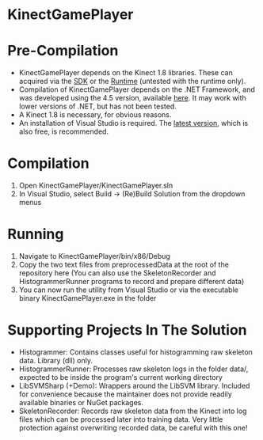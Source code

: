 KinectGamePlayer
================

# Pre-Compilation
* KinectGamePlayer depends on the Kinect 1.8 libraries. These can acquired via the [SDK](http://www.microsoft.com/en-us/download/details.aspx?id=40278) or the [Runtime](http://www.microsoft.com/en-us/download/details.aspx?id=40277) (untested with the runtime only).
* Compilation of KinectGamePlayer depends on the .NET Framework, and was developed using the 4.5 version, available [here](http://msdn.microsoft.com/en-us/vstudio/aa496123.aspx). It may work with lower versions of .NET, but has not been tested.
* A Kinect 1.8 is necessary, for obvious reasons.
* An installation of Visual Studio is required. The [latest version](http://www.visualstudio.com/products/visual-studio-community-vs), which is also free, is recommended.

# Compilation
1. Open KinectGamePlayer/KinectGamePlayer.sln
2. In Visual Studio, select Build -> (Re)Build Solution from the dropdown menus

# Running
1. Navigate to KinectGamePlayer/bin/x86/Debug
2. Copy the two text files from preprocessedData at the root of the repository here (You can also use the SkeletonRecorder and HistogrammerRunner programs to record and prepare different data)
3. You can now run the utility from Visual Studio or via the executable binary KinectGamePlayer.exe in the folder

# Supporting Projects In The Solution
* Histogrammer: Contains classes useful for histogramming raw skeleton data. Library (dll) only.
* HistogrammerRunner: Processes raw skeleton logs in the folder data/, expected to be inside the program's current working directory
* LibSVMSharp (+Demo): Wrappers around the LibSVM library. Included for convenience because the maintainer does not provide readily available binaries or NuGet packages.
* SkeletonRecorder: Records raw skeleton data from the Kinect into log files which can be processed later into training data. Very little protection against overwriting recorded data, be careful with this one!
